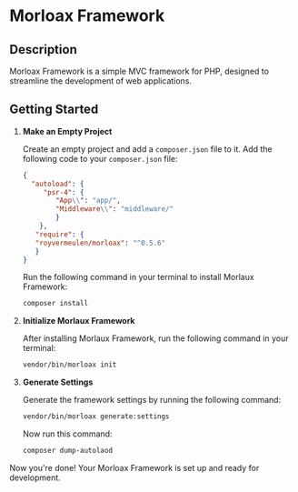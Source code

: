 # Morloax Framework

## Description
Morloax Framework is a simple MVC framework for PHP, designed to streamline the development of web applications.

## Getting Started

1. **Make an Empty Project**

   Create an empty project and add a `composer.json` file to it. Add the following code to your `composer.json` file:

    ```json
   {
      "autoload": {
         "psr-4": {
            "App\\": "app/",
            "Middleware\\": "middleware/"
            }
        },
       "require": {
       "royvermeulen/morloax": "^0.5.6"
       }
   }
    ```

   Run the following command in your terminal to install Morlaux Framework:

    ```bash
    composer install
    ```

2. **Initialize Morlaux Framework**

   After installing Morlaux Framework, run the following command in your terminal:

    ```bash
    vendor/bin/morloax init
    ```

3. **Generate Settings**

   Generate the framework settings by running the following command:

    ```bash
    vendor/bin/morloax generate:settings
    ```
   Now run this command:
   ```bash 
   composer dump-autolaod
    ```

Now you're done! Your Morloax Framework is set up and ready for development.
